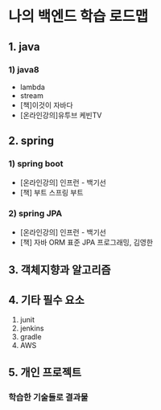 # 나의 백엔드 학습 로드맵
## 1. java
### 1) java8
* lambda
* stream
* [책]이것이 자바다
* [온라인강의]유투브 케빈TV

## 2. spring
### 1) spring boot
* [온라인강의] 인프런 - 백기선
* [책] 부트 스프링 부트
### 2) spring JPA
* [온라인강의] 인프런 - 백기선
* [책] 자바 ORM 표준 JPA 프로그래밍, 김영한

## 3. 객체지향과 알고리즘

## 4. 기타 필수 요소
1) junit
2) jenkins
3) gradle
4) AWS

## 5. 개인 프로젝트
### 학습한 기술들로 결과물
